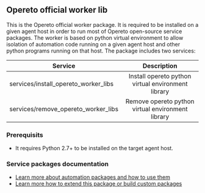 ## Opereto official worker lib

This is the Opereto official worker package. It is required to be installed on a given agent host in order to run most of Opereto open-source service packages. The worker is based on python virtual environment to allow isolation of automation code running on a given agent host and other python programs running on that host. 
The package includes two services:

| Service                               | Description                                         |
| --------------------------------------|:---------------------------------------------------:| 
| services/install_opereto_worker_libs  | Install opereto python virtual environment library  | 
| services/remove_opereto_worker_libs   | Remove opereto python virtual environment library   | 


### Prerequisits
* It requires Python 2.7+ to be installed on the target agent host. 

### Service packages documentation
* [Learn more about automation packages and how to use them](http://help.opereto.com/support/solutions/articles/9000152583-an-overview-of-service-packages)
* [Learn more how to extend this package or build custom packages](http://help.opereto.com/support/solutions/articles/9000152584-build-and-maintain-custom-packages)

